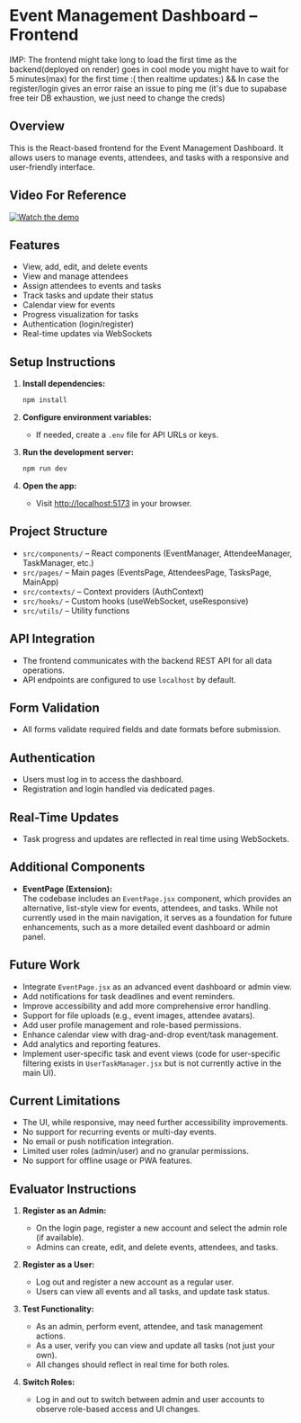 # Event Management Dashboard – Frontend
IMP: The frontend might take long to load the first time as the backend(deployed on render) goes in cool mode you might have to wait for 5 minutes(max) for the first time :( then realtime updates:) && In case the register/login gives an error raise an issue to ping me (it's due to supabase free teir DB exhaustion, we just need to change the creds)

## Overview
This is the React-based frontend for the Event Management Dashboard. It allows users to manage events, attendees, and tasks with a responsive and user-friendly interface.

## Video For Reference
[![Watch the demo](https://img.youtube.com/vi/3IJ_py7Pgws/0.jpg)](https://youtu.be/3IJ_py7Pgws)




## Features
- View, add, edit, and delete events
- View and manage attendees
- Assign attendees to events and tasks
- Track tasks and update their status
- Calendar view for events
- Progress visualization for tasks
- Authentication (login/register)
- Real-time updates via WebSockets

## Setup Instructions

1. **Install dependencies:**
   ```bash
   npm install
   ```

2. **Configure environment variables:**
   - If needed, create a `.env` file for API URLs or keys.

3. **Run the development server:**
   ```bash
   npm run dev
   ```

4. **Open the app:**
   - Visit [http://localhost:5173](http://localhost:5173) in your browser.

## Project Structure
- `src/components/` – React components (EventManager, AttendeeManager, TaskManager, etc.)
- `src/pages/` – Main pages (EventsPage, AttendeesPage, TasksPage, MainApp)
- `src/contexts/` – Context providers (AuthContext)
- `src/hooks/` – Custom hooks (useWebSocket, useResponsive)
- `src/utils/` – Utility functions

## API Integration
- The frontend communicates with the backend REST API for all data operations.
- API endpoints are configured to use `localhost` by default.

## Form Validation
- All forms validate required fields and date formats before submission.

## Authentication
- Users must log in to access the dashboard.
- Registration and login handled via dedicated pages.

## Real-Time Updates
- Task progress and updates are reflected in real time using WebSockets.

## Additional Components

- **EventPage (Extension):**  
  The codebase includes an `EventPage.jsx` component, which provides an alternative, list-style view for events, attendees, and tasks. While not currently used in the main navigation, it serves as a foundation for future enhancements, such as a more detailed event dashboard or admin panel.

## Future Work

- Integrate `EventPage.jsx` as an advanced event dashboard or admin view.
- Add notifications for task deadlines and event reminders.
- Improve accessibility and add more comprehensive error handling.
- Support for file uploads (e.g., event images, attendee avatars).
- Add user profile management and role-based permissions.
- Enhance calendar view with drag-and-drop event/task management.
- Add analytics and reporting features.
- Implement user-specific task and event views (code for user-specific filtering exists in `UserTaskManager.jsx` but is not currently active in the main UI).

## Current Limitations

- The UI, while responsive, may need further accessibility improvements.
- No support for recurring events or multi-day events.
- No email or push notification integration.
- Limited user roles (admin/user) and no granular permissions.
- No support for offline usage or PWA features.

## Evaluator Instructions

1. **Register as an Admin:**
   - On the login page, register a new account and select the admin role (if available).
   - Admins can create, edit, and delete events, attendees, and tasks.

2. **Register as a User:**
   - Log out and register a new account as a regular user.
   - Users can view all events and all tasks, and update task status.

3. **Test Functionality:**
   - As an admin, perform event, attendee, and task management actions.
   - As a user, verify you can view and update all tasks (not just your own).
   - All changes should reflect in real time for both roles.

4. **Switch Roles:**
   - Log in and out to switch between admin and user accounts to observe role-based access and UI changes.
